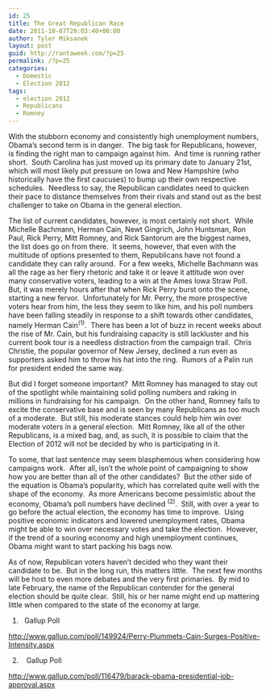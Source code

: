 ```yaml
---
id: 25
title: The Great Republican Race
date: 2011-10-07T20:03:40+00:00
author: Tyler Miksanek
layout: post
guid: http://rantaweek.com/?p=25
permalink: /?p=25
categories:
  - Domestic
  - Election 2012
tags:
  - election 2012
  - Republicans
  - Romney
---
```

With the stubborn economy and consistently high unemployment numbers, Obama’s second term is in danger.  The big task for Republicans, however, is finding the right man to campaign against him.  And time is running rather short.  South Carolina has just moved up its primary date to January 21st, which will most likely put pressure on Iowa and New Hampshire (who historically have the first caucuses) to bump up their own respective schedules.  Needless to say, the Republican candidates need to quicken their pace to distance themselves from their rivals and stand out as the best challenger to take on Obama in the general election.

The list of current candidates, however, is most certainly not short.  While Michelle Bachmann, Herman Cain, Newt Gingrich, John Huntsman, Ron Paul, Rick Perry, Mitt Romney, and Rick Santorum are the biggest names, the list does go on from there.  It seems, however, that even with the multitude of options presented to them, Republicans have not found a candidate they can rally around.  For a few weeks, Michelle Bachmann was all the rage as her fiery rhetoric and take it or leave it attitude won over many conservative voters, leading to a win at the Ames Iowa Straw Poll.  But, it was merely hours after that when Rick Perry burst onto the scene, starting a new fervor.  Unfortunately for Mr. Perry, the more prospective voters hear from him, the less they seem to like him, and his poll numbers have been falling steadily in response to a shift towards other candidates, namely Herman Cain<sup>(1)</sup>.  There has been a lot of buzz in recent weeks about the rise of Mr. Cain, but his fundraising capacity is still lackluster and his current book tour is a needless distraction from the campaign trail.  Chris Christie, the popular governor of New Jersey, declined a run even as supporters asked him to throw his hat into the ring.  Rumors of a Palin run for president ended the same way.

But did I forget someone important?  Mitt Romney has managed to stay out of the spotlight while maintaining solid polling numbers and raking in millions in fundraising for his campaign.  On the other hand, Romney fails to excite the conservative base and is seen by many Republicans as too much of a moderate.  But still, his moderate stances could help him win over moderate voters in a general election.  Mitt Romney, like all of the other Republicans, is a mixed bag, and, as such, it is possible to claim that the Election of 2012 will not be decided by who is participating in it.

To some, that last sentence may seem blasphemous when considering how campaigns work.  After all, isn’t the whole point of campaigning to show how you are better than all of the other candidates?  But the other side of the equation is Obama’s popularity, which has correlated quite well with the shape of the economy.  As more Americans become pessimistic about the economy, Obama’s poll numbers have declined <sup>(2)</sup>.  Still, with over a year to go before the actual election, the economy has time to improve.  Using positive economic indicators and lowered unemployment rates, Obama might be able to win over necessary votes and take the election.  However, if the trend of a souring economy and high unemployment continues, Obama might want to start packing his bags now.

As of now, Republican voters haven’t decided who they want their candidate to be.  But in the long run, this matters little.  The next few months will be host to even more debates and the very first primaries.  By mid to late February, the name of the Republican contender for the general election should be quite clear.  Still, his or her name might end up mattering little when compared to the state of the economy at large.

1.   Gallup Poll

<http://www.gallup.com/poll/149924/Perry-Plummets-Cain-Surges-Positive-Intensity.aspx>

2.    Gallup Poll

<http://www.gallup.com/poll/116479/barack-obama-presidential-job-approval.aspx>

&nbsp;